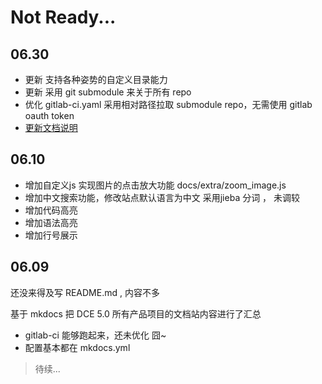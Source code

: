 # Not Ready...

## 06.30

- 更新 支持各种姿势的自定义目录能力
- 更新 采用 git submodule 来关于所有 repo
- 优化 gitlab-ci.yaml 采用相对路径拉取 submodule repo，无需使用 gitlab oauth token
- [更新文档说明](docs/howto_dce5-docs.md)


## 06.10

- 增加自定义js 实现图片的点击放大功能 docs/extra/zoom_image.js
- 增加中文搜索功能，修改站点默认语言为中文 采用jieba 分词 ， 未调较
- 增加代码高亮
- 增加语法高亮
- 增加行号展示

## 06.09 

还没来得及写 README.md , 内容不多

基于 mkdocs 把 DCE 5.0 所有产品项目的文档站内容进行了汇总


- gitlab-ci 能够跑起来，还未优化 囧~
- 配置基本都在 mkdocs.yml

> 待续...

